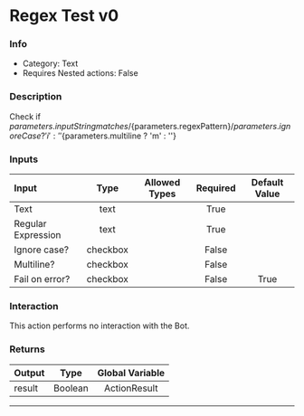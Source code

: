 # Regex Test v0

### Info

- Category: Text
- Requires Nested actions: False


### Description
Check if ${parameters.inputString} matches /${parameters.regexPattern}/${parameters.ignoreCase ? 'i' : ''}${parameters.multiline ? 'm' : ''}


### Inputs

| Input | Type | Allowed Types | Required |  Default Value |
| :--- | :---: | :---: | :---: | :---: |
| Text | text |  | True |  |
| Regular Expression | text |  | True |  |
| Ignore case? | checkbox |  | False |  |
| Multiline? | checkbox |  | False |  |
| Fail on error? | checkbox |  | False | True |


### Interaction
This action performs no interaction with the Bot.

### Returns

| Output | Type | Global Variable |
| :--- | :---: | :---: |
| result | Boolean | ActionResult |

---